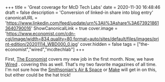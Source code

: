 +++
title = 'Great coverage for McD Tech Labs'
date = 2020-11-30 16:48:46
draft = false
description = 'Conversion of linked-in share into blog entry'
canonicalURL = 'https://www.linkedin.com/feed/update/urn%3Ali%3Ashare%3A6739218613640790016'
ShowCanonicalLink = true
cover.image = 'https://www.economist.com/cdn-cgi/image/width=834,quality=80,format=auto/sites/default/files/images/print-edition/20201114_WBD000_0.jpg'
cover.hidden = false
tags = ["the-economist","wired","mcdtechlab"]
+++

First, [The Economist](https://www.economist.com/business/2020/11/12/takeaways-from-mcdonalds-remarkable-comeback)
covers my new job in the first month.  Now, we have
[Wired](https://www.wired.com/story/mcdonalds-drive-thru-mymcdonalds-app/) .
covering this as well.  That's my two favorite magazines of all time.  I'm not
sure how the
[Smithsonian's Air & Space](https://www.smithsonianmag.com/category/air-space-magazine/)
or [Make](https://makezine.com/) will get in on this, but either could be the hat trick!
